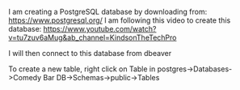 I am creating a PostgreSQL database by downloading from: https://www.postgresql.org/
I am following this video to create this database: https://www.youtube.com/watch?v=tu7zuv6aMug&ab_channel=KindsonTheTechPro

I will then connect to this database from dbeaver

To create a new table, right click on Table in postgres->Databases->Comedy Bar DB->Schemas->public->Tables
